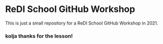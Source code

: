 # ReDI School GitHub Workshop
This is just a small repository for a ReDI School GitHub Workshop in 2021. 
### kolja thanks for the lesson!
